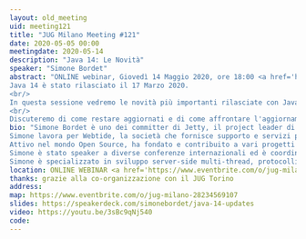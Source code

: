 ```yaml
---
layout: old_meeting
uid: meeting121
title: "JUG Milano Meeting #121"
date: 2020-05-05 00:00
meetingdate: 2020-05-14
description: "Java 14: Le Novità"
speaker: "Simone Bordet"
abstract: "ONLINE webinar, Giovedì 14 Maggio 2020, ore 18:00 <a href='https://www.eventbrite.com/o/jug-milano-28234569107'>registrati su eventbrite</a><br/><br/>
Java 14 è stato rilasciato il 17 Marzo 2020.
<br/>
In questa sessione vedremo le novità più importanti rilasciate con Java 14, con uno sguardo alle novità introdotte nelle releases post Java 11.
<br/>
Discuteremo di come restare aggiornati e di come affrontare l'aggiornamento da Java 8."
bio: "Simone Bordet è uno dei committer di Jetty, il project leader di CometD e un Java Champion.
Simone lavora per Webtide, la società che fornisce supporto e servizi per Jetty e CometD.
Attivo nel mondo Open Source, ha fondato e contribuito a vari progetti open source come Jetty, CometD, MX4J, Foxtrot, LiveTribe e altri.
Simone è stato speaker a diverse conferenze internazionali ed è coordinatore del Java User Group di Torino.
Simone è specializzato in sviluppo server-side multi-thread, protocolli di rete web (HTTP, HTTP/2, WebSocket) e nel performance tuning della JVM."
location: ONLINE WEBINAR <a href='https://www.eventbrite.com/o/jug-milano-28234569107'>registrati su eventbrite</a>
thanks: grazie alla co-organizzazione con il JUG Torino
address: 
map: https://www.eventbrite.com/o/jug-milano-28234569107
slides: https://speakerdeck.com/simonebordet/java-14-updates
video: https://youtu.be/3sBc9qNj540
code:  
---
```

